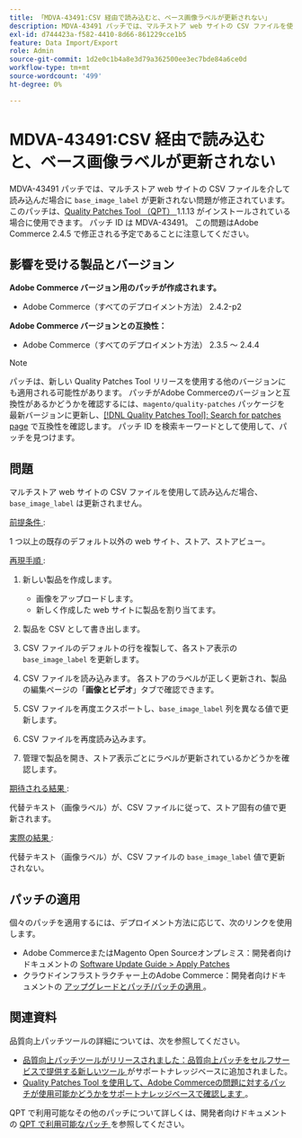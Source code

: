 ```yaml
---
title: 「MDVA-43491:CSV 経由で読み込むと、ベース画像ラベルが更新されない」
description: MDVA-43491 パッチでは、マルチストア web サイトの CSV ファイルを使用して読み込んだ場合に「base_image_label」が更新されない問題が修正されています。 このパッチは、[Quality Patches Tool （QPT） ] （/help/announcements/adobe-commerce-announcements/magento-quality-patches-released-new-tool-to-self-serve-quality-patches.md） 1.1.13 がインストールされている場合に利用できます。 パッチ ID は MDVA-43491。 この問題はAdobe Commerce 2.4.5 で修正される予定であることに注意してください。
exl-id: d744423a-f582-4410-8d66-861229cce1b5
feature: Data Import/Export
role: Admin
source-git-commit: 1d2e0c1b4a8e3d79a362500ee3ec7bde84a6ce0d
workflow-type: tm+mt
source-wordcount: '499'
ht-degree: 0%

---
```


# MDVA-43491:CSV 経由で読み込むと、ベース画像ラベルが更新されない

MDVA-43491 パッチでは、マルチストア web サイトの CSV ファイルを介して読み込んだ場合に `base_image_label` が更新されない問題が修正されています。 このパッチは、[Quality Patches Tool （QPT） ](/help/announcements/adobe-commerce-announcements/magento-quality-patches-released-new-tool-to-self-serve-quality-patches.md)1.1.13 がインストールされている場合に使用できます。 パッチ ID は MDVA-43491。 この問題はAdobe Commerce 2.4.5 で修正される予定であることに注意してください。

## 影響を受ける製品とバージョン

**Adobe Commerce バージョン用のパッチが作成されます。**

* Adobe Commerce（すべてのデプロイメント方法） 2.4.2-p2

**Adobe Commerce バージョンとの互換性：**

* Adobe Commerce（すべてのデプロイメント方法） 2.3.5 ～ 2.4.4

>[!NOTE]
>
>パッチは、新しい Quality Patches Tool リリースを使用する他のバージョンにも適用される可能性があります。 パッチがAdobe Commerceのバージョンと互換性があるかどうかを確認するには、`magento/quality-patches` パッケージを最新バージョンに更新し、[[!DNL Quality Patches Tool]: Search for patches page](https://devdocs.magento.com/quality-patches/tool.html#patch-grid) で互換性を確認します。 パッチ ID を検索キーワードとして使用して、パッチを見つけます。

## 問題

マルチストア web サイトの CSV ファイルを使用して読み込んだ場合、`base_image_label` は更新されません。

<u> 前提条件 </u>:

1 つ以上の既存のデフォルト以外の web サイト、ストア、ストアビュー。

<u> 再現手順 </u>:

1. 新しい製品を作成します。

   * 画像をアップロードします。
   * 新しく作成した web サイトに製品を割り当てます。

1. 製品を CSV として書き出します。
1. CSV ファイルのデフォルトの行を複製して、各ストア表示の `base_image_label` を更新します。
1. CSV ファイルを読み込みます。 各ストアのラベルが正しく更新され、製品の編集ページの「**画像とビデオ**」タブで確認できます。
1. CSV ファイルを再度エクスポートし、`base_image_label` 列を異なる値で更新します。
1. CSV ファイルを再度読み込みます。
1. 管理で製品を開き、ストア表示ごとにラベルが更新されているかどうかを確認します。

<u> 期待される結果 </u>:

代替テキスト（画像ラベル）が、CSV ファイルに従って、ストア固有の値で更新されます。

<u> 実際の結果 </u>:

代替テキスト（画像ラベル）が、CSV ファイルの `base_image_label` 値で更新されない。

## パッチの適用

個々のパッチを適用するには、デプロイメント方法に応じて、次のリンクを使用します。

* Adobe CommerceまたはMagento Open Sourceオンプレミス：開発者向けドキュメントの [Software Update Guide > Apply Patches](https://devdocs.magento.com/guides/v2.4/comp-mgr/patching/mqp.html)
* クラウドインフラストラクチャー上のAdobe Commerce：開発者向けドキュメントの [ アップグレードとパッチ/パッチの適用 ](https://devdocs.magento.com/cloud/project/project-patch.html)。

## 関連資料

品質向上パッチツールの詳細については、次を参照してください。

* [ 品質向上パッチツールがリリースされました：品質向上パッチをセルフサービスで提供する新しいツール ](/help/announcements/adobe-commerce-announcements/magento-quality-patches-released-new-tool-to-self-serve-quality-patches.md) がサポートナレッジベースに追加されました。
* [Quality Patches Tool を使用して、Adobe Commerceの問題に対するパッチが使用可能かどうかをサポートナレッジベースで確認します ](/help/support-tools/patches-available-in-qpt-tool/check-patch-for-magento-issue-with-magento-quality-patches.md)。

QPT で利用可能なその他のパッチについて詳しくは、開発者向けドキュメントの [QPT で利用可能なパッチ ](https://devdocs.magento.com/quality-patches/tool.html#patch-grid) を参照してください。
